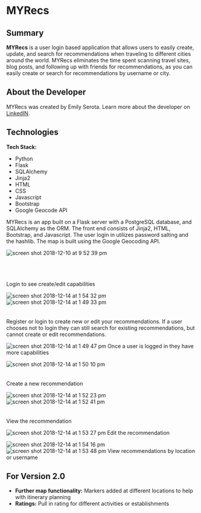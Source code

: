 # MYRecs

## Summary

**MYRecs** is a user login based application that allows users to easily create, update, and search for recommendations when traveling to different cities around the world. MYRecs eliminates the time spent scanning travel sites, blog posts, and following up with friends for recommendations, as you can easily create or search for recommendations by username or city. 

## About the Developer

MYRecs was created by Emily Serota. Learn more about the developer on [LinkedIN](https://www.linkedin.com/in/emily-serota).

## Technologies

**Tech Stack:**

- Python
- Flask
- SQLAlchemy
- Jinja2
- HTML
- CSS
- Javascript
- Bootstrap
- Google Geocode API

MYRecs is an app built on a Flask server with a PostgreSQL database, and SQLAlchemy as the ORM. The front end consists of Jinja2, HTML, Bootstrap, and Javascript. The user login in utilizes password salting and the hashlib. The map is built using the Google Geocoding API.

![screen shot 2018-12-10 at 9 52 39 pm](https://user-images.githubusercontent.com/38198868/49908135-0162c100-fe2e-11e8-8e83-f6ab81bf82e2.png)

<br/><br/><br/>
Login to see create/edit capabilities

![screen shot 2018-12-14 at 1 54 32 pm](https://user-images.githubusercontent.com/38198868/50034698-f71dff80-ffb2-11e8-9cee-e564eedf41ab.png)
![screen shot 2018-12-14 at 1 49 33 pm](https://user-images.githubusercontent.com/38198868/50034545-3435c200-ffb2-11e8-9f21-4cd97c893c85.png)
<br/><br/><br/>
Register or login to create new or edit your recommendations. If a user chooses not to login they can still search for existing recommendations, but cannot create or edit recommendations. 

![screen shot 2018-12-14 at 1 49 47 pm](https://user-images.githubusercontent.com/38198868/50034800-685db280-ffb3-11e8-8a9e-d5861306c692.png)
Once a user is logged in they have more capabilities

![screen shot 2018-12-14 at 1 50 10 pm](https://user-images.githubusercontent.com/38198868/50034573-61827000-ffb2-11e8-8d76-a20d51a1b6a1.png)
<br/><br/><br/>
Create a new recommendation

![screen shot 2018-12-14 at 1 52 23 pm](https://user-images.githubusercontent.com/38198868/50034595-84148900-ffb2-11e8-9303-b6b0a2e298c8.png)
![screen shot 2018-12-14 at 1 52 41 pm](https://user-images.githubusercontent.com/38198868/50034599-8d055a80-ffb2-11e8-9501-9488d50a095e.png)
<br/><br/><br/>
View the recommendation

![screen shot 2018-12-14 at 1 53 27 pm](https://user-images.githubusercontent.com/38198868/50034726-1321a100-ffb3-11e8-9adf-9527828cd850.png)
Edit the recommendation

![screen shot 2018-12-14 at 1 54 16 pm](https://user-images.githubusercontent.com/38198868/50034750-2b91bb80-ffb3-11e8-9e59-05a0f28e7e68.png)
![screen shot 2018-12-14 at 1 53 48 pm](https://user-images.githubusercontent.com/38198868/50034761-35b3ba00-ffb3-11e8-887d-bcdcb67baca4.png)
View recommendations by location or username







## For Version 2.0

- **Further map functionality:** Markers added at different locations to help with itinerary planning
- **Ratings:** Pull in rating for different activities or establishments
